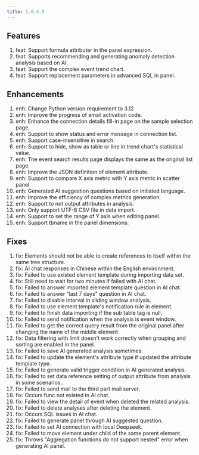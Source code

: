 ```yaml
---
title: 1.0.4.0
---
```


## Features
1. feat: Support formula attributer in the panel expression.
1. feat: Supports recommending and generating anomaly detection analysis based on AI.
1. feat: Support the complex event trend chart.
1. feat: Support  replacement parameters in advanced SQL in panel.

## Enhancements
1. enh: Change Python version requirement to 3.12
1. enh: Improve the progress of email activation code.
1. enh: Enhance the connection details fill-in page on the sample selection page.
1. enh: Support to show status and error message in connection list.
1. enh: Support case-insensitive in search.
1. enh: Support to hide, show as table or line in trend chart's statistical value.
1. enh: The event search results page displays the same as the original list page.
1. enh: Improve the JSON definition of element attribute.
1. enh: Support to compare X axis metric with Y axis metric in scatter panel. 
1. enh: Generated AI suggestion questions based on initiated language.
1. enh: Improve the efficiency of complex metrics generation.
1. enh: Support to not output attributes in analysis.
1. enh: Only support UTF-8 CSV file in data import.
1. enh: Support to set the range of Y axis when editing panel.
1. enh: Support tbname in the panel dimensions.

## Fixes
1. fix: Elements should not be able to create references to itself within the same tree structure.
1. fix: AI chat responses in Chinese within the English environment.
1. fix: Failed to use  existed element template during importing data set.
1. fix: Still need to wait for two minutes if failed with AI chat.
1. fix: Failed to answer imported element template question in AI chat.
1. fix: Failed to answer "last 7 days" question in AI chat.
1. fix: Failed to disable interval in sliding window analysis.
1. fix: Failed to use element template's notification rule in element.
1. fix: Failed to finish data importing if the sub table tag is null.
1. fix: Failed to send notification when the analysis is event window.
1. fix: Failed to get the correct query result from the original panel after changing the name of the middle element.
1. fix: Data filtering with limit doesn't work correctly when grouping and sorting are enabled in the panel.
1. fix: Failed to save AI generated analysis sometimes.
1. fix: Failed to update the element's attribute type if updated the attribute template type.
1. fix: Failed to generate valid trigger condition in AI generated analysis.
1. fix: Failed to set data reference setting of output attribute from analysis in some scenarios..
1. fix: Failed to send mail to the third part mail server.
1. fix: Occurs func not existed in AI chat.
1. fix: Failed to view the detail of event when deleted the related analysis.
1. fix: Failed to delete analyses after deleting the element.
1. fix: Occurs SQL issues in AI chat.
1. fix: Failed to generate panel through AI suggested question.
1. fix: Failed to set AI connection with local Deepseek.
1. fix: Failed to move element under child of the same parent element.
1. fix: Throws "Aggregation functions do not support nested" error when generating AI panel.

